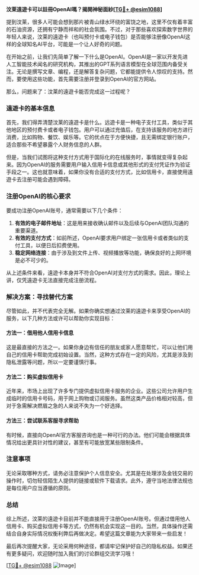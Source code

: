**汶莱遠遊卡可以註冊OpenAI嗎？揭開神秘面紗[[TG💪+ @esim1088](https://t.me/s/esim1088)]**

提到汶莱，很多人可能会想到那片被青山绿水环绕的富饶之地，这里不仅有着丰富的石油资源，还拥有宁静而祥和的社会氛围。不过，对于那些喜欢探索数字世界的年轻人来说，汶莱的遠遊卡（也叫预付卡或电子钱包）是否能够注册像OpenAI这样的全球知名AI平台，可能是一个让人好奇的问题。

在开始之前，让我们先简单了解一下什么是OpenAI。OpenAI是一家以开发先进人工智能技术闻名的研究机构，其推出的GPT系列语言模型在全球范围内备受关注。无论是撰写文章、编程，还是解答复杂问题，它都能提供令人惊叹的支持。然而，要使用这些功能，首先需要注册并登录到OpenAI的官方网站。

那么，问题来了：汶莱的遠遊卡能否完成这一过程呢？

### 遠遊卡的基本信息

首先，我们得弄清楚汶莱的遠遊卡是什么。远遊卡是一种电子支付工具，类似于其他地区的预付费卡或者电子钱包。用户可以通过充值后，在支持该服务的地方进行消费，比如购物、餐饮、娱乐等。它的优点在于方便快捷，且无需绑定银行账户，适合那些不希望暴露个人财务信息的人群。

但是，当我们试图将这种支付方式用于国际化的在线服务时，事情就变得复杂起来。因为OpenAI的服务需要用户输入信用卡信息或其他形式的支付凭证作为验证手段之一。这也就意味着，如果你没有合适的支付方式，比如信用卡，直接使用遠遊卡去注册可能会遇到障碍。

### 注册OpenAI的核心要求

要成功注册OpenAI账号，通常需要以下几个条件：

1. **有效的电子邮件地址**：这是用来接收确认邮件以及后续与OpenAI团队沟通的重要渠道。
2. **有效的支付方式**：如前所述，OpenAI要求用户绑定一张信用卡或者类似的支付工具，以便日后扣费使用。
3. **稳定网络连接**：由于涉及到文件上传、视频播放等功能，确保良好的上网环境是必不可少的。

从上述条件来看，遠遊卡本身并不符合OpenAI对支付方式的需求。因此，理论上讲，仅凭遠遊卡无法直接完成注册流程。

### 解决方案：寻找替代方案

尽管如此，并不代表完全无解。如果你确实想通过汶莱的遠遊卡来享受OpenAI的服务，以下几种方法或许可以帮助你实现目标：

#### 方法一：借用他人信用卡信息
这是最直接的方法之一。如果你身边有信任的朋友或家人愿意帮忙，可以让他们用自己的信用卡帮助完成初始设置。当然，这种方式存在一定的风险，尤其是涉及到隐私泄露等问题，所以一定要谨慎行事。

#### 方法二：购买虚拟信用卡
近年来，市场上出现了许多专门提供虚拟信用卡服务的企业。这些公司允许用户生成临时的信用卡号码，用于网上购物或订阅服务。虽然这类产品价格相对较高，但对于急需解决燃眉之急的人来说不失为一个好选择。

#### 方法三：尝试联系客服寻求帮助
有时候，直接向OpenAI官方客服咨询也是一种可行的办法。他们可能会根据具体情况给出更具针对性的建议，甚至有可能放宽某些限制条件。

### 注意事项

无论采取哪种方式，请务必注意保护个人信息安全。尤其是在处理涉及金钱交易的操作时，切勿轻信陌生人提供的链接或软件下载请求。此外，遵守当地法律法规也是每位用户应当遵循的原则。

### 总结

综上所述，汶莱的遠遊卡目前并不能直接用于注册OpenAI账号。但通过借用他人信用卡、购买虚拟信用卡等方式，仍然有机会实现这一目的。当然，具体操作还需结合自身实际情况权衡利弊后再做决定。希望这篇文章能为大家带来一些启发！

最后再次提醒大家，无论采用何种途径，都请牢记保护好自己的隐私权益。如果还有更多疑问，欢迎随时加入我们的讨论群组交流学习哦！

[[TG💪+ @esim1088](https://t.me/s/esim1088) ![Image](https://i.postimg.cc/4NQfJmqS/Snipaste-2025-05-13-00-14-12.png)]